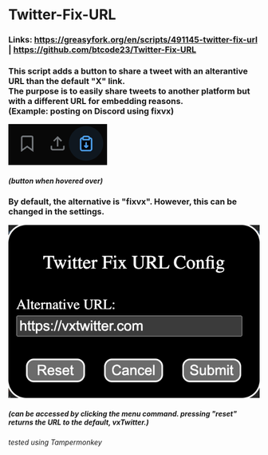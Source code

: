 # Twitter-Fix-URL
### Links: https://greasyfork.org/en/scripts/491145-twitter-fix-url | https://github.com/btcode23/Twitter-Fix-URL</br>

### This script adds a button to share a tweet with an alterantive URL than the default "X" link.</br>The purpose is to easily share tweets to another platform but with a different URL for embedding reasons.</br>(Example: posting on Discord using fixvx)
![alt text](https://raw.githubusercontent.com/btcode23/Twitter-Fix-URL/main/button-screenshot.png)
##### (button when hovered over)
### By default, the alternative is "fixvx". However, this can be changed in the settings.
![alt text](https://raw.githubusercontent.com/btcode23/Twitter-Fix-URL/main/config-screenshot.png)
##### (can be accessed by clicking the menu command. pressing "reset" returns the URL to the default, vxTwitter.)
###### tested using Tampermonkey
